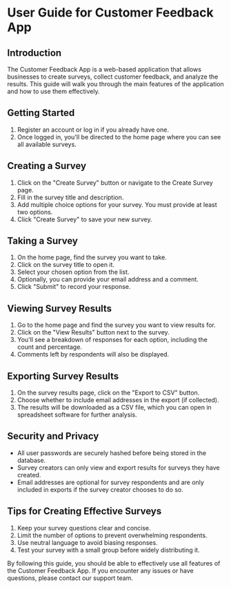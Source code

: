 # User Guide for Customer Feedback App

## Introduction
The Customer Feedback App is a web-based application that allows businesses to create surveys, collect customer feedback, and analyze the results. This guide will walk you through the main features of the application and how to use them effectively.

## Getting Started
1. Register an account or log in if you already have one.
2. Once logged in, you'll be directed to the home page where you can see all available surveys.

## Creating a Survey
1. Click on the "Create Survey" button or navigate to the Create Survey page.
2. Fill in the survey title and description.
3. Add multiple choice options for your survey. You must provide at least two options.
4. Click "Create Survey" to save your new survey.

## Taking a Survey
1. On the home page, find the survey you want to take.
2. Click on the survey title to open it.
3. Select your chosen option from the list.
4. Optionally, you can provide your email address and a comment.
5. Click "Submit" to record your response.

## Viewing Survey Results
1. Go to the home page and find the survey you want to view results for.
2. Click on the "View Results" button next to the survey.
3. You'll see a breakdown of responses for each option, including the count and percentage.
4. Comments left by respondents will also be displayed.

## Exporting Survey Results
1. On the survey results page, click on the "Export to CSV" button.
2. Choose whether to include email addresses in the export (if collected).
3. The results will be downloaded as a CSV file, which you can open in spreadsheet software for further analysis.

## Security and Privacy
- All user passwords are securely hashed before being stored in the database.
- Survey creators can only view and export results for surveys they have created.
- Email addresses are optional for survey respondents and are only included in exports if the survey creator chooses to do so.

## Tips for Creating Effective Surveys
1. Keep your survey questions clear and concise.
2. Limit the number of options to prevent overwhelming respondents.
3. Use neutral language to avoid biasing responses.
4. Test your survey with a small group before widely distributing it.

By following this guide, you should be able to effectively use all features of the Customer Feedback App. If you encounter any issues or have questions, please contact our support team.